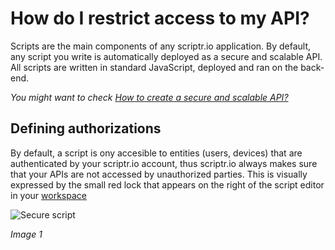 # How do I restrict access to my API?

Scripts are the main components of any scriptr.io application. By default, any script you write is automatically deployed as a secure and scalable API. All scripts are written in standard JavaScript, deployed and ran on the back-end.

*You might want to check [How to create a secure and scalable API?](https://github.com/scriptrdotio/howto/blob/master/api/create_api.md)*

## Defining authorizations

By default, a script is ony accesible to entities (users, devices) that are authenticated by your scriptr.io account, thus scriptr.io always makes sure that your APIs are not accessed by unauthorized parties. This is visually expressed by the small red lock that appears on the right of the script editor in your [workspace](https://www.scriptr.io/workspace)

![Secure script](../images/acl_lock.png)

*Image 1*



